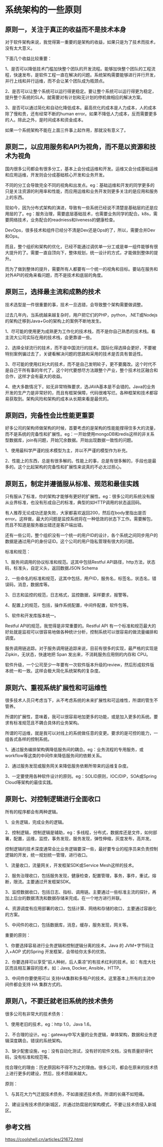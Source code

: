 # 系统架构的一些原则

## 原则一，关注于真正的收益而不是技术本身

对于软件架构来说，我觉得第一重要的是架构的收益，如果只是为了技术而技术，没有太大意义。

下面几个收益比较重要：

1、是否可以降低技术门槛加快整个团队的开发流程。能够加快整个团队的工程流程，快速发布，是软件工程一直在解决的问题。系统架构需要能够进行并行开发，并行上线和并行运维，而不会让某个团队成为瓶颈点。

2、是否可以让整个系统可以运行得更稳定。要让整个系统可以运行得更为稳定，提升整个系统的SLA，就需要对有计划和无计划的停机做相应的解决方案。

3、是否可以通过简化和自动化降低成本。最高优化的成本是人力成本，人的成本除了慢和贵，还有经常不断的human error。如果不降低人力成本，反而需要更多的人。除此之外，是时间成本和资金成本。

如果一个系统架构不能在上面三件事上起作用，那就没有意义了。

## 原则二，以应用服务和API为视角，而不是以资源和技术为视角

国内很多公司都会有很多分工，基本上会分成运维和开发。运维又会分成基础运维和应用运维，开发则会分成基础核心开发和业务开发。

不同的分工会导致完全不同的视角和出发点。eg：基础运维和开发的同学更多的只是关注资源的利用率和性能，而应用运维和业务开发则更多关注的是应用和服务上的东西。

现如今，因为分布式架构的演进，导致有一些系统已经说不清楚是基础层的还是应用层的了。eg：服务治理，需要底层基础技术，也需要业务同学的配合。k8s，需要网络技术，业务配合的readniess和liveness的健康检查。

DevOps，很多技术和组件已经分不清是Dev还是Ops的了，所以，需要合并Dev和Ops。

而且，整个组织和架构的优化，已经不能通过调优单一分工或是单一组件能够有很大提升的了。需要一直自顶向下，整体规划，统一设计的方式，才能做到整体的提升。

而为了做到整体的提升，需要所有人都要有一个统一的视角和目标。要站在服务和对外API的视角来看问题，而不是技术和底层的角度。

## 原则三，选择最主流和成熟的技术

技术选型是一件很重要的事，技术一旦选错，会导致整个架构需要做调整。

过去几年内，当系统越来越复杂时，用户把它们的PHP，python，.NET或Nodejs的架构迁移到Java+Go的架构上的案例不断地发生。

1、尽可能的使用更为成熟更为工作化的技术栈，而不是你自己熟悉的技术栈。看主流大公司实际在用的技术栈，会更靠谱一些。

2、选择全球流行的技术，而不是中国流行的技术。国际化得选择会更好，不要被特别案例骗过去了，关键看解决问题的思路和采用的技术是否具有普适性。

3、尽可能的使用红利大的技术，而不是自己发明轮子，更不要魔改。这个时代不是自己干所有事的年代了，这个时代要想尽方法跟整个产业，整个技术社区融合和合作，这样才会有最大的收益。

4、绝大多数情况下，如无非常特殊要求，选JAVA基本是不会错的。Java的业务开发的生产力是非常好的，而且有框架保障，代码很难写烂。各种框架和技术都容易获取到。架构风险和架构的成本从长期来看是最优的。

## 原则四，完备性会比性能更重要

好多公司的架构师做架构的时候，首要考虑的是架构的性能能撑得住多大的流量，而不是系统的完备性和扩展性。eg：一开始使用mongoDB和redis这样的非关系型数据库，join有问题，开始冗余数据。开始出现数据一致性的问题。

1、使用最科学严谨的技术模型为主，并以不严谨的模型作为补充。

2、性能上的东西，总是有很多解的。性能上的事，总是有很多解的，手段也是最多的。这个比起架构的完备性和扩展性来说真的不必太过担心。

## 原则五，制定并遵循服从标准、规范和最佳实践

只有服从了标准，你的架构才能够有更好的扩展性。eg：很多公司的系统没有服从业界标准，也没有形成自己的标准，典型的如HTTP调用的状态返回码。

有人推荐无论成功还是失败，大家都喜欢返回200，然后在body里指出是否error。这样做，最大的问题是监控系统将在一种低效的状态下工作。需要解包，而且不知道是服务器出错还是客户端出错。

还有一些公司，整个组织没有一个统一的用户ID的设计，各个系统之间同步用户的数据是通过用户的身份证ID。这个公司的用户隐私管理有很大的问题。

标准和规范：

1、服务间调用的协议标准和规范。这其中包括Restful API路径，http方法，状态码，标准头，自定义头，返回数据JSON Schema

2、一些命名的标准和规范，这其中包括，用户ID，服务名，标签名，状态名，错误码，消息，数据库等。

3、日志和监控的规范，日志格式，监控数据，采样要求，报警等。

4、配置上的规范，包括，操作系统配置，中间件配置，软件包等。

5、软件和开发库版本统一。

Restful API的规范，我觉得是非常重要的。Restful API 有一个标准和规范最大的好处就是监视可以很容易地做各种统计分析，控制系统可以很容易的做流量编排和调度。

服务调用链追踪。对于服务调用链追踪来说，目前有很多的实现，最严格的实现是Zipkin，无状态，快速地把 Span 发出来，不消耗服务应用侧的内存和 CPU。

软件升级，一个公司至少一年要有一次软件版本升级的review，然后形成软件版本统一和一致。这样会极大简化系统架构的复杂度。

## 原则六、重视系统扩展性和可运维性

很多技术人员只考虑当下，从不考虑系统的未来扩展性和可运维性，所谓的管生不管养。

所谓的扩展性，意味着，我可以很容易地加更多的功能，或是加入更多的系统。要求有标准规范且不耦合具体的业务架构。

所谓的可运维，就是我可以对线上的系统做任意的变更。要求的是可控的能力，一组各式各样的控制系统。

1、通过服务编排架构俩降低服务间的耦合。eg：业务流程的专用服务，或workflow等这类的中间件来降低服务间的依赖关系。

2、通过服务发现或服务网关来降低服务依赖所带来的运维复杂度。

3、一定要使用各种软件设计的原则。eg：SOLID原则，IOC/DIP，SOA或Spring Cloud等架构的最佳实践。

## 原则七、对控制逻辑进行全面收口

所有的程序都会有两种逻辑。

1、业务逻辑，完成业务的逻辑。

2、控制逻辑，控制逻辑是辅助，eg：多线程，分布式，数据库还是文件，如何部署，配置，运维，监控，事务发现，服务发现，弹性伸缩，灰度发布，高并发。

控制逻辑的技术深度通常会比业务逻辑要深一些，最好要专业的程序员来负责控制逻辑的开发，统一规划统一管理，进行收口。

1、流量收口，流量网关，开发框架SDK或Service Mesh这样的技术。

2、服务治理收口，包括服务发现，健康检查，配置管理，事务，事件，重试，熔断，限流。主要通过开发框架SDK。

3、监控数据收口，包括日志、指标、调用链。主要通过一些标准主流的探针，再加上后台的数据清洗和数据存储来完成。在一个地方进行并联。

4、资源调度有应用部署的收口，包括计算、网络和存储的收口，主要通过容器化的方案。

5、中间件的收口，包括数据库，消息，缓存，服务发现，网关等。


重要的原则：

1、你要选择容易进行业务逻辑和控制逻辑分离的技术。Java 的 JVM+字节码注入+AOP 式的Spring 开发框架，会带给你太多的优势。

2、你要选择可以享受“前人种树，后人乘凉”的有技术红利的技术。如：有庞大社区而且相互兼容的技术，如：Java, Docker,  Ansible，HTTP。

3、中间件你要使用可以 支持HA集群和多租户的技术。这里基本上所有的主流中间件都会支持 HA 集群方式的。


## 原则八，不要迁就老旧系统的技术债务

很多公司有非常大的技术债务：

1、使用老旧的技术，eg：http 1.0，Java 1.6。

2、不合理的设计。eg：gateway中写大量的业务逻辑，单体架构，数据和业务逻辑深度耦合。错误的系统架构。

3、缺少配套设施，eg：没有自动化测试，没有好的软件文档，没有质量好得代码，没有标准和规范等。

找合理化的理由：历史原因和不得不为之的理由。很多公司，都会在原来的技术债上进行更多的建设，然后，技术债越来越大。

原则：

1、与其花大力气迁就技术债务，不如直接还技术债。所谓的长痛不如短痛。

2、建设没有技术债的新城区，并通过防腐层的架构模式，不要让技术债侵入新城区。

## 参考文档

https://coolshell.cn/articles/21672.html